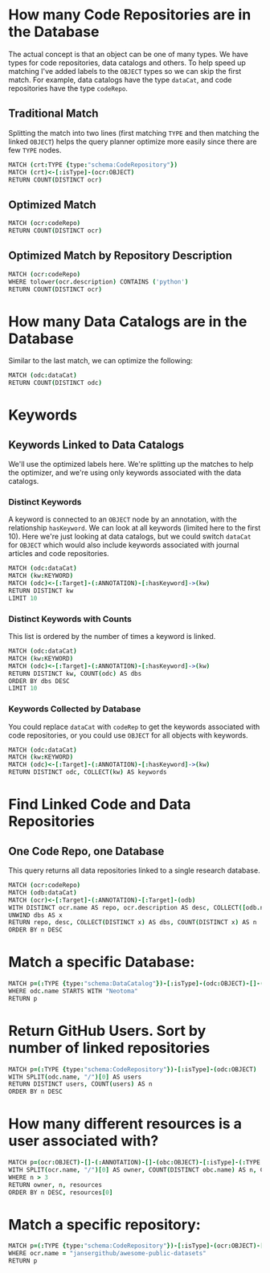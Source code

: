 # How many Code Repositories are in the Database

The actual concept is that an object can be one of many types. We have types for code repositories, data catalogs and others. To help speed up matching I've added labels to the `OBJECT` types so we can skip the first match. For example, data catalogs have the type `dataCat`, and code repositories have the type `codeRepo`.

## Traditional Match

Splitting the match into two lines (first matching `TYPE` and then matching the linked `OBJECT`) helps the query planner optimize more easily since there are few `TYPE` nodes.

```coffee
MATCH (crt:TYPE {type:"schema:CodeRepository"})
MATCH (crt)<-[:isType]-(ocr:OBJECT)
RETURN COUNT(DISTINCT ocr)
```

## Optimized Match

```coffee
MATCH (ocr:codeRepo)
RETURN COUNT(DISTINCT ocr)
```

## Optimized Match by Repository Description

```coffee
MATCH (ocr:codeRepo)
WHERE tolower(ocr.description) CONTAINS ('python')
RETURN COUNT(DISTINCT ocr)
```

# How many Data Catalogs are in the Database

Similar to the last match, we can optimize the following:

```coffee
MATCH (odc:dataCat)
RETURN COUNT(DISTINCT odc)
```

# Keywords

## Keywords Linked to Data Catalogs

We'll use the optimized labels here. We're splitting up the matches to help the optimizer, and we're using only keywords associated with the data catalogs.

### Distinct Keywords

A keyword is connected to an `OBJECT` node by an annotation, with the relationship `hasKeyword`. We can look at all keywords (limited here to the first 10). Here we're just looking at data catalogs, but we could switch `dataCat` for `OBJECT` which would also include keywords associated with journal articles and code repositories.

```coffee
MATCH (odc:dataCat)
MATCH (kw:KEYWORD)
MATCH (odc)<-[:Target]-(:ANNOTATION)-[:hasKeyword]->(kw)
RETURN DISTINCT kw
LIMIT 10
```

### Distinct Keywords with Counts

This list is ordered by the number of times a keyword is linked.

```coffee
MATCH (odc:dataCat)
MATCH (kw:KEYWORD)
MATCH (odc)<-[:Target]-(:ANNOTATION)-[:hasKeyword]->(kw)
RETURN DISTINCT kw, COUNT(odc) AS dbs
ORDER BY dbs DESC
LIMIT 10
```

### Keywords Collected by Database

You could replace `dataCat` with `codeRep` to get the keywords associated with code repositories, or you could use `OBJECT` for all objects with keywords.

```coffee
MATCH (odc:dataCat)
MATCH (kw:KEYWORD)
MATCH (odc)<-[:Target]-(:ANNOTATION)-[:hasKeyword]->(kw)
RETURN DISTINCT odc, COLLECT(kw) AS keywords
```

# Find Linked Code and Data Repositories

## One Code Repo, one Database

This query returns all data repositories linked to a single research database.

```coffee
MATCH (ocr:codeRepo)
MATCH (odb:dataCat)
MATCH (ocr)<-[:Target]-(:ANNOTATION)-[:Target]-(odb)
WITH DISTINCT ocr.name AS repo, ocr.description AS desc, COLLECT([odb.name, odb.description]) AS dbs
UNWIND dbs AS x
RETURN repo, desc, COLLECT(DISTINCT x) AS dbs, COUNT(DISTINCT x) AS n
ORDER BY n DESC
```

# Match a specific Database:

```coffee
MATCH p=(:TYPE {type:"schema:DataCatalog"})-[:isType]-(odc:OBJECT)-[]-(:ANNOTATION)-[]-()-[:isType]-(d:TYPE)
WHERE odc.name STARTS WITH "Neotoma"
RETURN p
```

# Return GitHub Users. Sort by number of linked repositories

```coffee
MATCH p=(:TYPE {type:"schema:CodeRepository"})-[:isType]-(odc:OBJECT)
WITH SPLIT(odc.name, "/")[0] AS users
RETURN DISTINCT users, COUNT(users) AS n
ORDER BY n DESC
```

# How many different resources is a user associated with?

```coffee
MATCH p=(ocr:OBJECT)-[]-(:ANNOTATION)-[]-(obc:OBJECT)-[:isType]-(:TYPE {type:"schema:DataCatalog"})
WITH SPLIT(ocr.name, "/")[0] AS owner, COUNT(DISTINCT obc.name) AS n, COLLECT(DISTINCT obc.name) AS resources
WHERE n > 3
RETURN owner, n, resources
ORDER BY n DESC, resources[0]
```

# Match a specific repository:

```coffee
MATCH p=(:TYPE {type:"schema:CodeRepository"})-[:isType]-(ocr:OBJECT)-[]-(:ANNOTATION)-[]-()-[:isType]-(d:TYPE)
WHERE ocr.name = "jansergithub/awesome-public-datasets"
RETURN p
```

